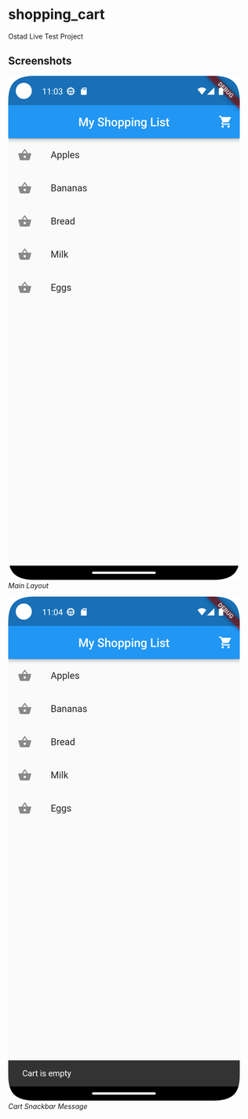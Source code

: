 # shopping_cart

Ostad Live Test Project

## Screenshots

![Screenshot 1](screenshot/mainlayout.png)
*Main Layout*

![Screenshot 2](screenshot/cart_snackbar.png)
*Cart Snackbar Message*